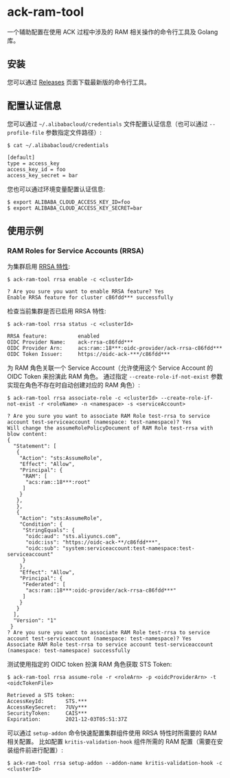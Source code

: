 # ack-ram-tool

一个辅助配置在使用 ACK 过程中涉及的 RAM 相关操作的命令行工具及 Golang 库。


## 安装

您可以通过 [Releases](https://github.com/AliyunContainerService/ack-ram-tool/releases) 页面下载最新版的命令行工具。


## 配置认证信息

您可以通过 `~/.alibabacloud/credentials` 文件配置认证信息（也可以通过 `--profile-file` 参数指定文件路径）:

```
$ cat ~/.alibabacloud/credentials

[default]
type = access_key
access_key_id = foo
access_key_secret = bar
```

您也可以通过环境变量配置认证信息:

```
$ export ALIBABA_CLOUD_ACCESS_KEY_ID=foo
$ export ALIBABA_CLOUD_ACCESS_KEY_SECRET=bar
```

## 使用示例


### RAM Roles for Service Accounts (RRSA)

为集群启用 [RRSA 特性](https://www.alibabacloud.com/help/doc-detail/356611.html):

```
$ ack-ram-tool rrsa enable -c <clusterId>

? Are you sure you want to enable RRSA feature? Yes
Enable RRSA feature for cluster c86fdd*** successfully

```


检查当前集群是否已启用 RRSA 特性:

```
$ ack-ram-tool rrsa status -c <clusterId>

RRSA feature:          enabled
OIDC Provider Name:    ack-rrsa-c86fdd***
OIDC Provider Arn:     acs:ram::18***:oidc-provider/ack-rrsa-c86fdd***
OIDC Token Issuer:     https://oidc-ack-***/c86fdd***

```

为 RAM 角色关联一个 Service Account（允许使用这个 Service Account 的 OIDC Token 来扮演此 RAM 角色。
通过指定 ``--create-role-if-not-exist`` 参数实现在角色不存在时自动创建对应的 RAM 角色）:

```
$ ack-ram-tool rrsa associate-role -c <clusterId> --create-role-if-not-exist -r <roleName> -n <namespace> -s <serviceAccount>

? Are you sure you want to associate RAM Role test-rrsa to service account test-serviceaccount (namespace: test-namespace)? Yes
Will change the assumeRolePolicyDocument of RAM Role test-rrsa with blow content:
{
  "Statement": [
   {
    "Action": "sts:AssumeRole",
    "Effect": "Allow",
    "Principal": {
     "RAM": [
      "acs:ram::18***:root"
     ]
    }
   },
   },
   {
    "Action": "sts:AssumeRole",
    "Condition": {
     "StringEquals": {
      "oidc:aud": "sts.aliyuncs.com",
      "oidc:iss": "https://oidc-ack-**/c86fdd***",
      "oidc:sub": "system:serviceaccount:test-namespace:test-serviceaccount"
     }
    },
    "Effect": "Allow",
    "Principal": {
     "Federated": [
      "acs:ram::18***:oidc-provider/ack-rrsa-c86fdd***"
     ]
    }
   }
  ],
  "Version": "1"
 }
? Are you sure you want to associate RAM Role test-rrsa to service account test-serviceaccount (namespace: test-namespace)? Yes
Associate RAM Role test-rrsa to service account test-serviceaccount (namespace: test-namespace) successfully

```

测试使用指定的 OIDC token 扮演 RAM 角色获取 STS Token:

```
$ ack-ram-tool rrsa assume-role -r <roleArn> -p <oidcProviderArn> -t <oidcTokenFile>

Retrieved a STS token:
AccessKeyId:       STS.***
AccessKeySecret:   7UVy***
SecurityToken:     CAIS***
Expiration:        2021-12-03T05:51:37Z

```

可以通过 `setup-addon` 命令快速配置集群组件使用 RRSA 特性时所需要的 RAM 相关配置。
比如配置 `kritis-validation-hook` 组件所需的 RAM 配置（需要在安装组件前进行配置）:

```
$ ack-ram-tool rrsa setup-addon --addon-name kritis-validation-hook -c <clusterId>
```

